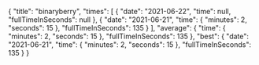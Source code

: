 {
  "title": "binaryberry",
  "times": [
    {
      "date": "2021-06-22",
      "time": null,
      "fullTimeInSeconds": null
    },
    {
      "date": "2021-06-21",
      "time": {
        "minutes": 2,
        "seconds": 15
      },
      "fullTimeInSeconds": 135
    }
  ],
  "average": {
    "time": {
      "minutes": 2,
      "seconds": 15
    },
    "fullTimeInSeconds": 135
  },
  "best": {
    "date": "2021-06-21",
    "time": {
      "minutes": 2,
      "seconds": 15
    },
    "fullTimeInSeconds": 135
  }
}